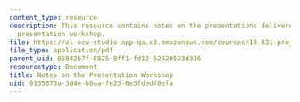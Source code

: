 ```yaml
---
content_type: resource
description: This resource contains notes on the presentations delivered during the
  presentation workshop.
file: https://ol-ocw-studio-app-qa.s3.amazonaws.com/courses/18-821-project-laboratory-in-mathematics-spring-2013/9135873a3d4eb8aafe236e3fded78efa_MIT18_821S13_pstwkspnotes.pdf
file_type: application/pdf
parent_uid: 85842b7f-8825-8ff1-fd12-52420523d316
resourcetype: Document
title: Notes on the Presentation Workshop
uid: 9135873a-3d4e-b8aa-fe23-6e3fded78efa
---
```

